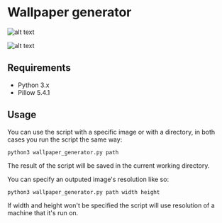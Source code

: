 # Wallpaper generator

![alt text](https://github.com/proman3419/Scripts-and-tools/blob/master/wallpaper_generator/screenshot_1.png)

![alt text](https://github.com/proman3419/Scripts-and-tools/blob/master/wallpaper_generator/screenshot_2.png)

## Requirements
* Python 3.x
* Pillow 5.4.1

## Usage
You can use the script with a specific image or with a directory, in both cases you run the script the same way:

```python3 wallpaper_generator.py path```

The result of the script will be saved in the current working directory.

You can specify an outputed image's resolution like so:

```python3 wallpaper_generator.py path width height```

If width and height won't be specified the script will use resolution of a machine that it's run on.